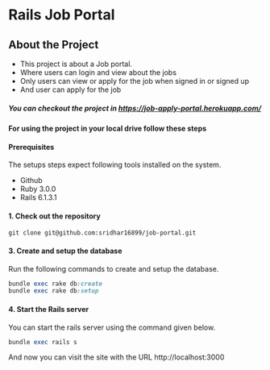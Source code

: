 # Rails Job Portal

## About the Project

- This project is about a Job portal.
- Where users can login and view about the jobs
- Only users can view or apply for the job when signed in or signed up
- And user can apply for the job

##### You can checkout the project in https://job-apply-portal.herokuapp.com/


#### For using the project in your local drive follow these steps

#### Prerequisites

The setups steps expect following tools installed on the system.

- Github
- Ruby 3.0.0
- Rails 6.1.3.1


#### 1. Check out the repository

```
git clone git@github.com:sridhar16899/job-portal.git
```

#### 3. Create and setup the database

Run the following commands to create and setup the database.

```ruby
bundle exec rake db:create
bundle exec rake db:setup
```

#### 4. Start the Rails server

You can start the rails server using the command given below.

```ruby
bundle exec rails s
```

And now you can visit the site with the URL http://localhost:3000

